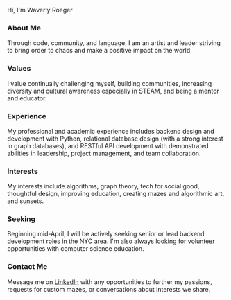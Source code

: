 Hi, I'm Waverly Roeger

### About Me
Through code, community, and language, I am an artist and leader striving to bring order to chaos and make a positive impact on the world.

### Values
I value continually challenging myself, building communities, increasing diversity and cultural awareness especially in STEAM, and being a mentor and educator.

### Experience
My professional and academic experience includes backend design and development with Python, relational database design (with a strong interest in graph databases), and RESTful API development with demonstrated abilities in leadership, project management, and team collaboration.

### Interests
My interests include algorithms, graph theory, tech for social good, thoughtful design, improving education, creating mazes and algorithmic art, and sunsets.

### Seeking
Beginning mid-April, I will be actively seeking senior or lead backend development roles in the NYC area. I'm also always looking for volunteer opportunities with computer science education.

### Contact Me
Message me on [LinkedIn](https://www.linkedin.com/in/wroeger/) with any opportunities to further my passions, requests for custom mazes, or conversations about interests we share.
